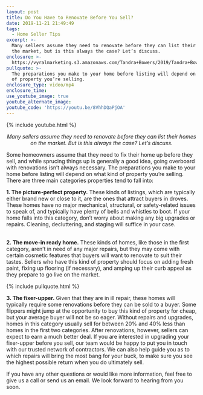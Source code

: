 ```yaml
---
layout: post
title: Do You Have to Renovate Before You Sell?
date: 2019-11-21 21:49:49
tags:
  - Home Seller Tips
excerpt: >-
  Many sellers assume they need to renovate before they can list their home on
  the market, but is this always the case? Let’s discuss.
enclosure: >-
  https://vyralmarketing.s3.amazonaws.com/Tandra+Bowers/2019/Tandra+Bowers+Video+Blog+Should+You+Make+Renovations.mp4
pullquote: >-
  The preparations you make to your home before listing will depend on what kind
  of property you’re selling.
enclosure_type: video/mp4
enclosure_time:
use_youtube_image: true
youtube_alternate_image:
youtube_code: 'https://youtu.be/8VhhDQaPjOA'
---
```


{% include youtube.html %}

<p style="text-align: center;"><em>Many sellers assume they need to renovate before they can list their homes on the market. But is this always the case? Let’s discuss.</em></p>

Some homeowners assume that they need to fix their home up before they sell, and while sprucing things up is generally a good idea, going overboard with renovations isn’t always necessary. The preparations you make to your home before listing will depend on what kind of property you’re selling. There are three main categories properties tend to fall into:&nbsp;

**1\. The picture-perfect property.** These kinds of listings, which are typically either brand new or close to it, are the ones that attract buyers in droves. These homes have no major mechanical, structural, or safety-related issues to speak of, and typically have plenty of bells and whistles to boot. If your home falls into this category, don’t worry about making any big upgrades or repairs. Cleaning, decluttering, and staging will suffice in your case.&nbsp;

<br>**2\. The move-in ready home.** These kinds of homes, like those in the first category, aren’t in need of any major repairs, but they may come with certain cosmetic features that buyers will want to renovate to suit their tastes. Sellers who have this kind of property should focus on adding fresh paint, fixing up flooring (if necessary), and amping up their curb appeal as they prepare to go live on the market.

{% include pullquote.html %}

**3\. The fixer-upper.** Given that they are in ill repair, these homes will typically require some renovations before they can be sold to a buyer. Some flippers might jump at the opportunity to buy this kind of property for cheap, but your average buyer will not be so eager. Without repairs and upgrades, homes in this category usually sell for between 20% and 40% less than homes in the first two categories. After renovations, however, sellers can expect to earn a much better deal. If you are interested in upgrading your fixer-upper before you sell, our team would be happy to put you in touch with our trusted network of contractors. We can also help guide you as to which repairs will bring the most bang for your buck, to make sure you see the highest possible return when you do ultimately sell.&nbsp;

If you have any other questions or would like more information, feel free to give us a call or send us an email. We look forward to hearing from you soon.